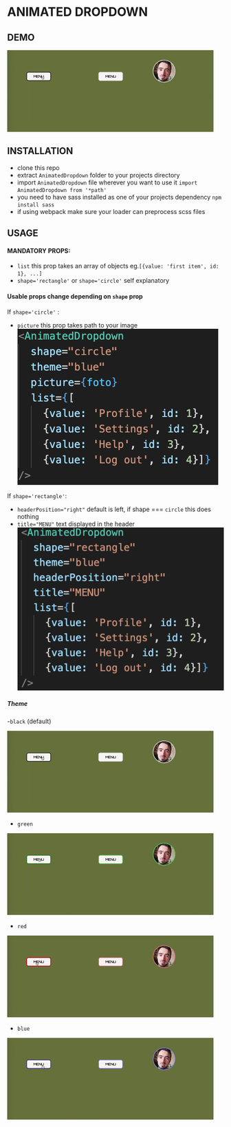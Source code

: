 # ANIMATED DROPDOWN

## DEMO 

![demo](https://github.com/DawidSzpener/AnimatedDropdown/blob/main/src/assets/images/black.gif)

## INSTALLATION 

- clone this repo
- extract ```AnimatedDropdown``` folder to your projects directory
- import ```AnimatedDropdown``` file wherever you want to use it ```import AnimatedDropdown from '*path'```
- you need to have sass installed as one of your projects dependency ```npm install sass```
- if using webpack make sure your loader can preprocess scss files

## USAGE

#### MANDATORY PROPS:
- ```list``` this prop takes an array of objects eg.```[{value: 'first item', id: 1}, ...]```
- ```shape='rectangle'``` or ```shape='circle'``` self explanatory

#### Usable props change depending on ```shape``` prop

If ```shape='circle'``` :
- ```picture``` this prop takes path to your image
![demo](https://github.com/DawidSzpener/AnimatedDropdown/blob/main/src/assets/images/circle.png)

If ```shape='rectangle'```:
- ```headerPosition="right"``` default is left, if shape === ```circle``` this does nothing
- ```title="MENU"``` text displayed in the header
![demo](https://github.com/DawidSzpener/AnimatedDropdown/blob/main/src/assets/images/rectangle.png)

##### Theme

-```black``` (default)

![demo](https://github.com/DawidSzpener/AnimatedDropdown/blob/main/src/assets/images/black.gif)

- ```green```

![demo](https://github.com/DawidSzpener/AnimatedDropdown/blob/main/src/assets/images/green.gif)

- ```red```

![demo](https://github.com/DawidSzpener/AnimatedDropdown/blob/main/src/assets/images/red.gif)

- ```blue```

![demo](https://github.com/DawidSzpener/AnimatedDropdown/blob/main/src/assets/images/blue.gif)

